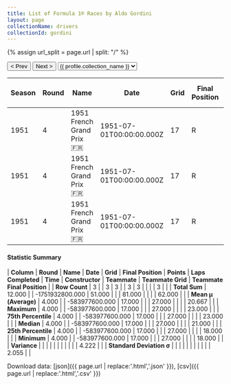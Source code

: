 ```yaml
---
title: List of Formula 1® Races by Aldo Gordini
layout: page
collectionName: drivers
collectionId: gordini
---
```


{% assign url_split = page.url | split: "/" %}
<div id="collection-navigation">
<button onclick="selector.options[selector.selectedIndex-1].value && (window.location = selector.options[selector.selectedIndex-1].value);">&lt; Prev</button>
<button onclick="selector.options[selector.selectedIndex+1].value && (window.location = selector.options[selector.selectedIndex+1].value);">Next &gt;</button>
<select id="selector" onchange="this.options[this.selectedIndex].value && (window.location = this.options[this.selectedIndex].value);">
  {% for collectionId in site.data[page.collectionName].refs %}
    {% if collectionId == page.collectionId %}
      {% assign selected = "selected" %}
    {% else %}
      {% assign selected = "" %}
    {% endif %}
    {% assign profile = site.data[page.collectionName][collectionId].profile %}
    <option value="/f1/{{ page.collectionName }}/{{ collectionId }}/{{ url_split[4] }}" {{ selected }}>{{ profile.collection_name }}</option>
  {% endfor %}
</select>
</div>

| Season | Round | Name | Date | Grid | Final Position | Points | Laps Completed | Time | Constructor | Teammate | Teammate Grid | Teammate Final Position |
|--|--|--|--|--|--|--|--|--|--|--|--|--|
| 1951 | 4 | 1951 French Grand Prix 🇫🇷 | 1951-07-01T00:00:00.000Z | 17 | R | 0.0 | 27 |   | Simca 🇫🇷 | [Maurice Trintignant 🇫🇷](/f1/drivers/trintignant) | 18 | R |
| 1951 | 4 | 1951 French Grand Prix 🇫🇷 | 1951-07-01T00:00:00.000Z | 17 | R | 0.0 | 27 |   | Simca 🇫🇷 | [André Simon 🇫🇷](/f1/drivers/simon) | 21 | R |
| 1951 | 4 | 1951 French Grand Prix 🇫🇷 | 1951-07-01T00:00:00.000Z | 17 | R | 0.0 | 27 |   | Simca 🇫🇷 | [Robert Manzon 🇫🇷](/f1/drivers/manzon) | 23 | R |

#### Statistic Summary

| **Column** | **Round** | **Name** | **Date** | **Grid** | **Final Position** | **Points** | **Laps Completed** | **Time** | **Constructor** | **Teammate** | **Teammate Grid** | **Teammate Final Position** |
| **Row Count** | 3 |  | 3 | 3 |  | 3 | 3 |  |  |  | 3 |  |
| **Total Sum** | 12.000 |  | -1751932800.000 | 51.000 |  |  | 81.000 |  |  |  | 62.000 |  |
| **Mean μ (Average)** | 4.000 |  | -583977600.000 | 17.000 |  |  | 27.000 |  |  |  | 20.667 |  |
| **Maximum** | 4.000 |  | -583977600.000 | 17.000 |  |  | 27.000 |  |  |  | 23.000 |  |
| **75th Percentile** | 4.000 |  | -583977600.000 | 17.000 |  |  | 27.000 |  |  |  | 23.000 |  |
| **Median** | 4.000 |  | -583977600.000 | 17.000 |  |  | 27.000 |  |  |  | 21.000 |  |
| **25th Percentile** | 4.000 |  | -583977600.000 | 17.000 |  |  | 27.000 |  |  |  | 18.000 |  |
| **Minimum** | 4.000 |  | -583977600.000 | 17.000 |  |  | 27.000 |  |  |  | 18.000 |  |
| **Variance** |  |  |  |  |  |  |  |  |  |  | 4.222 |  |
| **Standard Deviation σ** |  |  |  |  |  |  |  |  |  |  | 2.055 |  |

Download data: [json]({{ page.url | replace:'.html','.json' }}), [csv]({{ page.url | replace:'.html','.csv' }})
